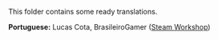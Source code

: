 This folder contains some ready translations.

**Portuguese:** Lucas Cota, BrasileiroGamer ([Steam Workshop](https://steamcommunity.com/sharedfiles/filedetails/?id=860055942))

